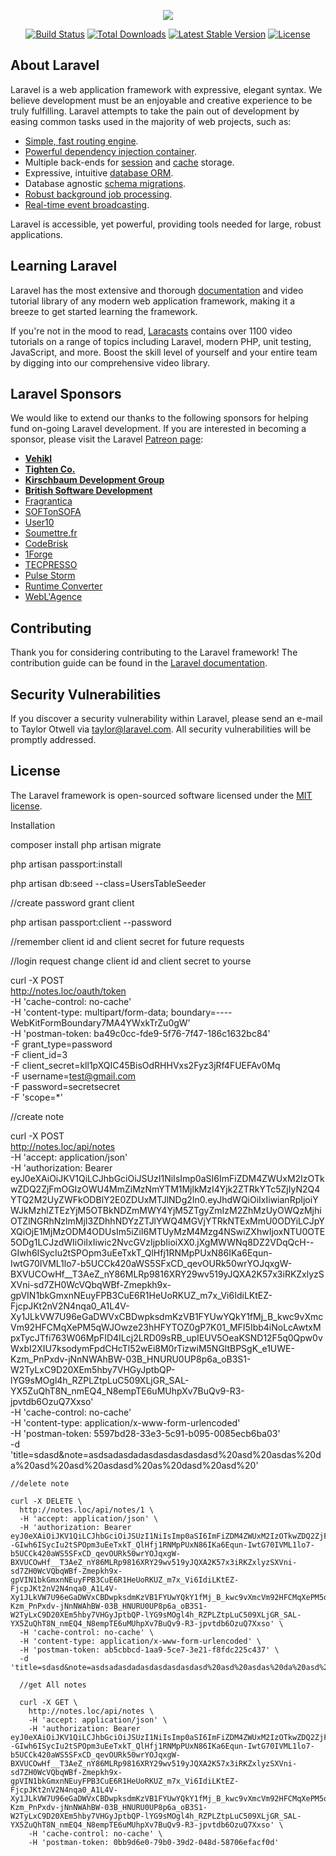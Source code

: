 <p align="center"><img src="https://laravel.com/assets/img/components/logo-laravel.svg"></p>

<p align="center">
<a href="https://travis-ci.org/laravel/framework"><img src="https://travis-ci.org/laravel/framework.svg" alt="Build Status"></a>
<a href="https://packagist.org/packages/laravel/framework"><img src="https://poser.pugx.org/laravel/framework/d/total.svg" alt="Total Downloads"></a>
<a href="https://packagist.org/packages/laravel/framework"><img src="https://poser.pugx.org/laravel/framework/v/stable.svg" alt="Latest Stable Version"></a>
<a href="https://packagist.org/packages/laravel/framework"><img src="https://poser.pugx.org/laravel/framework/license.svg" alt="License"></a>
</p>

## About Laravel

Laravel is a web application framework with expressive, elegant syntax. We believe development must be an enjoyable and creative experience to be truly fulfilling. Laravel attempts to take the pain out of development by easing common tasks used in the majority of web projects, such as:

- [Simple, fast routing engine](https://laravel.com/docs/routing).
- [Powerful dependency injection container](https://laravel.com/docs/container).
- Multiple back-ends for [session](https://laravel.com/docs/session) and [cache](https://laravel.com/docs/cache) storage.
- Expressive, intuitive [database ORM](https://laravel.com/docs/eloquent).
- Database agnostic [schema migrations](https://laravel.com/docs/migrations).
- [Robust background job processing](https://laravel.com/docs/queues).
- [Real-time event broadcasting](https://laravel.com/docs/broadcasting).

Laravel is accessible, yet powerful, providing tools needed for large, robust applications.

## Learning Laravel

Laravel has the most extensive and thorough [documentation](https://laravel.com/docs) and video tutorial library of any modern web application framework, making it a breeze to get started learning the framework.

If you're not in the mood to read, [Laracasts](https://laracasts.com) contains over 1100 video tutorials on a range of topics including Laravel, modern PHP, unit testing, JavaScript, and more. Boost the skill level of yourself and your entire team by digging into our comprehensive video library.

## Laravel Sponsors

We would like to extend our thanks to the following sponsors for helping fund on-going Laravel development. If you are interested in becoming a sponsor, please visit the Laravel [Patreon page](https://patreon.com/taylorotwell):

- **[Vehikl](https://vehikl.com/)**
- **[Tighten Co.](https://tighten.co)**
- **[Kirschbaum Development Group](https://kirschbaumdevelopment.com)**
- **[British Software Development](https://www.britishsoftware.co)**
- [Fragrantica](https://www.fragrantica.com)
- [SOFTonSOFA](https://softonsofa.com/)
- [User10](https://user10.com)
- [Soumettre.fr](https://soumettre.fr/)
- [CodeBrisk](https://codebrisk.com)
- [1Forge](https://1forge.com)
- [TECPRESSO](https://tecpresso.co.jp/)
- [Pulse Storm](http://www.pulsestorm.net/)
- [Runtime Converter](http://runtimeconverter.com/)
- [WebL'Agence](https://weblagence.com/)

## Contributing

Thank you for considering contributing to the Laravel framework! The contribution guide can be found in the [Laravel documentation](https://laravel.com/docs/contributions).

## Security Vulnerabilities

If you discover a security vulnerability within Laravel, please send an e-mail to Taylor Otwell via [taylor@laravel.com](mailto:taylor@laravel.com). All security vulnerabilities will be promptly addressed.

## License

The Laravel framework is open-sourced software licensed under the [MIT license](https://opensource.org/licenses/MIT).

Installation

composer install
php artisan migrate

php artisan passport:install

php artisan db:seed --class=UsersTableSeeder

//create password grant client

php artisan passport:client --password

//remember client id and client secret for future requests

//login request change client id and client secret to yourse

curl -X POST \
  http://notes.loc/oauth/token \
  -H 'cache-control: no-cache' \
  -H 'content-type: multipart/form-data; boundary=----WebKitFormBoundary7MA4YWxkTrZu0gW' \
  -H 'postman-token: ba49c0cc-fde9-5f76-7f47-186c1632bc84' \
  -F grant_type=password \
  -F client_id=3 \
  -F client_secret=kll1pXQIC45BisOdRHHVxs2Fyz3jRf4FUEFAv0Mq \
  -F username=test@gmail.com \
  -F password=secretsecret \
  -F 'scope=*'
  
  
  
  //create note
  
  curl -X POST \
    http://notes.loc/api/notes \
    -H 'accept: application/json' \
    -H 'authorization: Bearer eyJ0eXAiOiJKV1QiLCJhbGciOiJSUzI1NiIsImp0aSI6ImFiZDM4ZWUxM2IzOTkwZDQ2ZjFmOGIzOWU4MmZiMzNmYTM1MjlkMzI4Yjk2ZTRkYTc5ZjIyN2Q4YTQ2M2UyZWFkODBlY2E0ZDUxMTJlNDg2In0.eyJhdWQiOiIxIiwianRpIjoiYWJkMzhlZTEzYjM5OTBkNDZmMWY4YjM5ZTgyZmIzM2ZhMzUyOWQzMjhiOTZlNGRhNzlmMjI3ZDhhNDYzZTJlYWQ4MGVjYTRkNTExMmU0ODYiLCJpYXQiOjE1MjMzODM4ODUsIm5iZiI6MTUyMzM4Mzg4NSwiZXhwIjoxNTU0OTE5ODg1LCJzdWIiOiIxIiwic2NvcGVzIjpbIioiXX0.jXgMWWNq8DZ2VDqQcH--GIwh6ISycIu2tSPOpm3uEeTxkT_QlHfj1RNMpPUxN86IKa6Equn-IwtG70IVML1lo7-b5UCCk420aWS5SFxCD_qevOURk50wrYOJqxgW-BXVUCOwHf__T3AeZ_nY86MLRp9816XRY29wv519yJQXA2K57x3iRKZxlyzSXVni-sd7ZH0WcVQbqWBf-Zmepkh9x-gpVIN1bkGmxnNEuyFPB3CuE6R1HeUoRKUZ_m7x_Vi6IdiLKtEZ-FjcpJKt2nV2N4nqa0_A1L4V-Xy1JLkVW7U96eGaDWVxCBDwpksdmKzVB1FYUwYQkY1fMj_B_kwc9vXmcVm92HFCMqXePM5qWJOwze23hHFYTOZ0gP7K01_MFI5Ibb4iNoLcAwtxMpxTycJTfi763W06MpFID4ILcj2LRD09sRB_upIEUV5OeaKSND12F5q0Qpw0vWxbI2XIU7ksodymFpdCHcTl52wEi8M0rTizwiM5NGltBPSgK_e1UWE-Kzm_PnPxdv-jNnNWAhBW-03B_HNURU0UP8p6a_oB3S1-W2TyLxC9D20XEm5hby7VHGyJptbQP-lYG9sMOgl4h_RZPLZtpLuC509XLjGR_SAL-YX5ZuQhT8N_nmEQ4_N8empTE6uMUhpXv7BuQv9-R3-jpvtdb6OzuQ7Xxso' \
    -H 'cache-control: no-cache' \
    -H 'content-type: application/x-www-form-urlencoded' \
    -H 'postman-token: 5597bd28-33e3-5c91-b095-0085ecb6ba03' \
    -d 'title=sdasd&note=asdsadasdadasdasdasdasdasd%20asd%20asdas%20da%20asd%20asd%20asdasd%20as%20dasd%20asd%20'
    
    //delete note
    
    curl -X DELETE \
      http://notes.loc/api/notes/1 \
      -H 'accept: application/json' \
      -H 'authorization: Bearer eyJ0eXAiOiJKV1QiLCJhbGciOiJSUzI1NiIsImp0aSI6ImFiZDM4ZWUxM2IzOTkwZDQ2ZjFmOGIzOWU4MmZiMzNmYTM1MjlkMzI4Yjk2ZTRkYTc5ZjIyN2Q4YTQ2M2UyZWFkODBlY2E0ZDUxMTJlNDg2In0.eyJhdWQiOiIxIiwianRpIjoiYWJkMzhlZTEzYjM5OTBkNDZmMWY4YjM5ZTgyZmIzM2ZhMzUyOWQzMjhiOTZlNGRhNzlmMjI3ZDhhNDYzZTJlYWQ4MGVjYTRkNTExMmU0ODYiLCJpYXQiOjE1MjMzODM4ODUsIm5iZiI6MTUyMzM4Mzg4NSwiZXhwIjoxNTU0OTE5ODg1LCJzdWIiOiIxIiwic2NvcGVzIjpbIioiXX0.jXgMWWNq8DZ2VDqQcH--GIwh6ISycIu2tSPOpm3uEeTxkT_QlHfj1RNMpPUxN86IKa6Equn-IwtG70IVML1lo7-b5UCCk420aWS5SFxCD_qevOURk50wrYOJqxgW-BXVUCOwHf__T3AeZ_nY86MLRp9816XRY29wv519yJQXA2K57x3iRKZxlyzSXVni-sd7ZH0WcVQbqWBf-Zmepkh9x-gpVIN1bkGmxnNEuyFPB3CuE6R1HeUoRKUZ_m7x_Vi6IdiLKtEZ-FjcpJKt2nV2N4nqa0_A1L4V-Xy1JLkVW7U96eGaDWVxCBDwpksdmKzVB1FYUwYQkY1fMj_B_kwc9vXmcVm92HFCMqXePM5qWJOwze23hHFYTOZ0gP7K01_MFI5Ibb4iNoLcAwtxMpxTycJTfi763W06MpFID4ILcj2LRD09sRB_upIEUV5OeaKSND12F5q0Qpw0vWxbI2XIU7ksodymFpdCHcTl52wEi8M0rTizwiM5NGltBPSgK_e1UWE-Kzm_PnPxdv-jNnNWAhBW-03B_HNURU0UP8p6a_oB3S1-W2TyLxC9D20XEm5hby7VHGyJptbQP-lYG9sMOgl4h_RZPLZtpLuC509XLjGR_SAL-YX5ZuQhT8N_nmEQ4_N8empTE6uMUhpXv7BuQv9-R3-jpvtdb6OzuQ7Xxso' \
      -H 'cache-control: no-cache' \
      -H 'content-type: application/x-www-form-urlencoded' \
      -H 'postman-token: ab5cbbcd-1aa9-5ce7-3e21-f8fdc225c437' \
      -d 'title=sdasd&note=asdsadasdadasdasdasdasdasd%20asd%20asdas%20da%20asd%20asd%20asdasd%20as%20dasd%20asd%20'
      
      //get All notes
      
      curl -X GET \
        http://notes.loc/api/notes \
        -H 'accept: application/json' \
        -H 'authorization: Bearer eyJ0eXAiOiJKV1QiLCJhbGciOiJSUzI1NiIsImp0aSI6ImFiZDM4ZWUxM2IzOTkwZDQ2ZjFmOGIzOWU4MmZiMzNmYTM1MjlkMzI4Yjk2ZTRkYTc5ZjIyN2Q4YTQ2M2UyZWFkODBlY2E0ZDUxMTJlNDg2In0.eyJhdWQiOiIxIiwianRpIjoiYWJkMzhlZTEzYjM5OTBkNDZmMWY4YjM5ZTgyZmIzM2ZhMzUyOWQzMjhiOTZlNGRhNzlmMjI3ZDhhNDYzZTJlYWQ4MGVjYTRkNTExMmU0ODYiLCJpYXQiOjE1MjMzODM4ODUsIm5iZiI6MTUyMzM4Mzg4NSwiZXhwIjoxNTU0OTE5ODg1LCJzdWIiOiIxIiwic2NvcGVzIjpbIioiXX0.jXgMWWNq8DZ2VDqQcH--GIwh6ISycIu2tSPOpm3uEeTxkT_QlHfj1RNMpPUxN86IKa6Equn-IwtG70IVML1lo7-b5UCCk420aWS5SFxCD_qevOURk50wrYOJqxgW-BXVUCOwHf__T3AeZ_nY86MLRp9816XRY29wv519yJQXA2K57x3iRKZxlyzSXVni-sd7ZH0WcVQbqWBf-Zmepkh9x-gpVIN1bkGmxnNEuyFPB3CuE6R1HeUoRKUZ_m7x_Vi6IdiLKtEZ-FjcpJKt2nV2N4nqa0_A1L4V-Xy1JLkVW7U96eGaDWVxCBDwpksdmKzVB1FYUwYQkY1fMj_B_kwc9vXmcVm92HFCMqXePM5qWJOwze23hHFYTOZ0gP7K01_MFI5Ibb4iNoLcAwtxMpxTycJTfi763W06MpFID4ILcj2LRD09sRB_upIEUV5OeaKSND12F5q0Qpw0vWxbI2XIU7ksodymFpdCHcTl52wEi8M0rTizwiM5NGltBPSgK_e1UWE-Kzm_PnPxdv-jNnNWAhBW-03B_HNURU0UP8p6a_oB3S1-W2TyLxC9D20XEm5hby7VHGyJptbQP-lYG9sMOgl4h_RZPLZtpLuC509XLjGR_SAL-YX5ZuQhT8N_nmEQ4_N8empTE6uMUhpXv7BuQv9-R3-jpvtdb6OzuQ7Xxso' \
        -H 'cache-control: no-cache' \
        -H 'postman-token: 0bb9d6e0-79b0-39d2-048d-58706efacf0d'